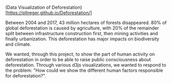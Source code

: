 (Data Visualization of Deforestation)[https://pltreger.github.io/Deforestation/]

Between 2004 and 2017, 43 million hectares of forests disappeared. 80% of global deforestation is caused by agriculture, with 20% of the remainder split between infrastructure construction first, then mining activities and finally urbanization. This deforestation has major impacts on biodiversity and climate.

We wanted, through this project, to show the part of human activity on deforestation in order to be able to raise public consciousness about deforestation. Through various d3js visualizations, we wanted to respond to the problem: "How could we show the different human factors responsible for deforestation?".